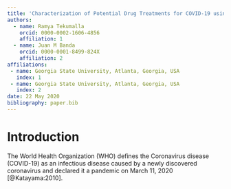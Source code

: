 ```yaml
---
title: 'Characterization of Potential Drug Treatments for COVID-19 using Social Media Data and Machine Learning'
authors:
  - name: Ramya Tekumalla
    orcid: 0000-0002-1606-4856
    affiliation: 1
  - name: Juan M Banda
    orcid: 0000-0001-8499-824X
    affiliation: 2
affiliations:
 - name: Georgia State University, Atlanta, Georgia, USA
   index: 1
 - name: Georgia State University, Atlanta, Georgia, USA
   index: 2
date: 22 May 2020
bibliography: paper.bib
---
```



# Introduction 

The World Health Organization (WHO) defines the Coronavirus disease (COVID-19) as an infectious disease caused by a newly discovered coronavirus and declared it a pandemic on March 11, 2020 [@Katayama:2010]. 
